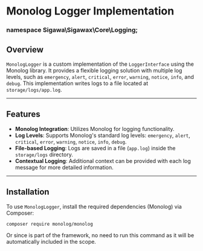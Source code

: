 # Monolog Logger Implementation 
### namespace Sigawa\Sigawax\Core\Logging;

## Overview

`MonologLogger` is a custom implementation of the `LoggerInterface` using the Monolog library. It provides a flexible logging solution with multiple log levels, such as `emergency`, `alert`, `critical`, `error`, `warning`, `notice`, `info`, and `debug`. This implementation writes logs to a file located at `storage/logs/app.log`.

---

## Features

- **Monolog Integration**: Utilizes Monolog for logging functionality.
- **Log Levels**: Supports Monolog's standard log levels: `emergency`, `alert`, `critical`, `error`, `warning`, `notice`, `info`, `debug`.
- **File-based Logging**: Logs are saved in a file (`app.log`) inside the `storage/logs` directory.
- **Contextual Logging**: Additional context can be provided with each log message for more detailed information.

---

## Installation

To use `MonologLogger`, install the required dependencies (Monolog) via Composer:

```bash
composer require monolog/monolog
```

Or since is part of the framework, no need to run this command as it will be automatically included in the scope.